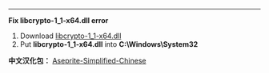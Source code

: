 
---

**Fix libcrypto-1_1-x64.dll error**

1. Download [libcrypto-1_1-x64.dll](https://github.com/WenqiOfficial/aseprite_builder/raw/master/libcrypto-1_1-x64.dll)
2. Put **libcrypto-1_1-x64.dll** into **C:\Windows\System32**

**中文汉化包：**
[Aseprite-Simplified-Chinese](https://github.com/J-11/Aseprite-Simplified-Chinese/blob/master/README.md)
